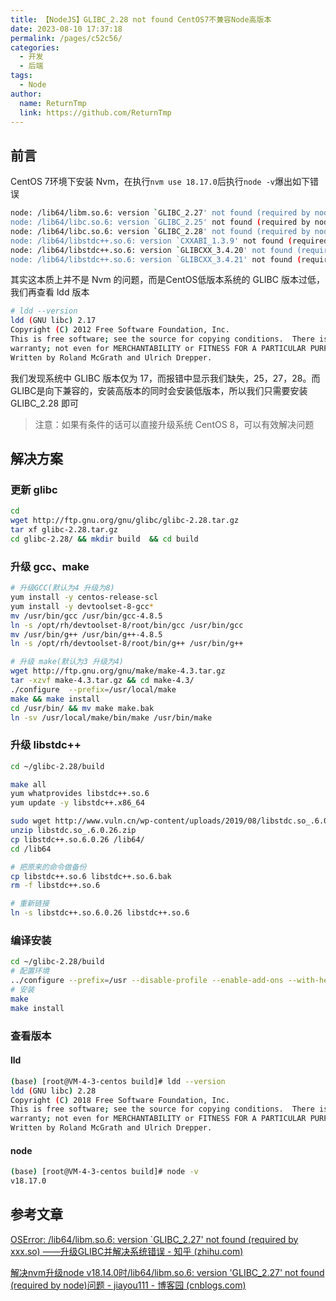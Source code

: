 ```yaml
---
title: 【NodeJS】GLIBC_2.28 not found CentOS7不兼容Node高版本
date: 2023-08-10 17:37:18
permalink: /pages/c52c56/
categories:
  - 开发
  - 后端
tags:
  - Node
author: 
  name: ReturnTmp
  link: https://github.com/ReturnTmp
---
```




## 前言

CentOS 7环境下安装 Nvm，在执行`nvm use 18.17.0`后执行`node -v`爆出如下错误

```bash
node: /lib64/libm.so.6: version `GLIBC_2.27' not found (required by node)
node: /lib64/libc.so.6: version `GLIBC_2.25' not found (required by node)
node: /lib64/libc.so.6: version `GLIBC_2.28' not found (required by node)
node: /lib64/libstdc++.so.6: version `CXXABI_1.3.9' not found (required by node)
node: /lib64/libstdc++.so.6: version `GLIBCXX_3.4.20' not found (required by node)
node: /lib64/libstdc++.so.6: version `GLIBCXX_3.4.21' not found (required by node)
```

其实这本质上并不是 Nvm 的问题，而是CentOS低版本系统的 GLIBC 版本过低，我们再查看 ldd 版本

```bash
# ldd --version
ldd (GNU libc) 2.17
Copyright (C) 2012 Free Software Foundation, Inc.
This is free software; see the source for copying conditions.  There is NO
warranty; not even for MERCHANTABILITY or FITNESS FOR A PARTICULAR PURPOSE.
Written by Roland McGrath and Ulrich Drepper.
```

我们发现系统中 GLIBC 版本仅为 17，而报错中显示我们缺失，25，27，28。而 GLIBC是向下兼容的，安装高版本的同时会安装低版本，所以我们只需要安装 GLIBC_2.28 即可

> 注意：如果有条件的话可以直接升级系统 CentOS 8，可以有效解决问题



## 解决方案

### 更新 glibc

```bash
cd
wget http://ftp.gnu.org/gnu/glibc/glibc-2.28.tar.gz
tar xf glibc-2.28.tar.gz 
cd glibc-2.28/ && mkdir build  && cd build
```



### 升级 gcc、make

```bash
# 升级GCC(默认为4 升级为8)
yum install -y centos-release-scl
yum install -y devtoolset-8-gcc*
mv /usr/bin/gcc /usr/bin/gcc-4.8.5
ln -s /opt/rh/devtoolset-8/root/bin/gcc /usr/bin/gcc
mv /usr/bin/g++ /usr/bin/g++-4.8.5
ln -s /opt/rh/devtoolset-8/root/bin/g++ /usr/bin/g++

# 升级 make(默认为3 升级为4)
wget http://ftp.gnu.org/gnu/make/make-4.3.tar.gz
tar -xzvf make-4.3.tar.gz && cd make-4.3/
./configure  --prefix=/usr/local/make
make && make install
cd /usr/bin/ && mv make make.bak
ln -sv /usr/local/make/bin/make /usr/bin/make
```



### 升级 libstdc++

```bash
cd ~/glibc-2.28/build

make all
yum whatprovides libstdc++.so.6
yum update -y libstdc++.x86_64

sudo wget http://www.vuln.cn/wp-content/uploads/2019/08/libstdc.so_.6.0.26.zip
unzip libstdc.so_.6.0.26.zip
cp libstdc++.so.6.0.26 /lib64/
cd /lib64

# 把原来的命令做备份
cp libstdc++.so.6 libstdc++.so.6.bak
rm -f libstdc++.so.6

# 重新链接
ln -s libstdc++.so.6.0.26 libstdc++.so.6
```



### 编译安装

```bash
cd ~/glibc-2.28/build
# 配置环境
../configure --prefix=/usr --disable-profile --enable-add-ons --with-headers=/usr/include --with-binutils=/usr/bin
# 安装
make
make install
```



### 查看版本

#### lld

```bash
(base) [root@VM-4-3-centos build]# ldd --version
ldd (GNU libc) 2.28
Copyright (C) 2018 Free Software Foundation, Inc.
This is free software; see the source for copying conditions.  There is NO
warranty; not even for MERCHANTABILITY or FITNESS FOR A PARTICULAR PURPOSE.
Written by Roland McGrath and Ulrich Drepper.
```

#### node

```bash
(base) [root@VM-4-3-centos build]# node -v
v18.17.0
```





## 参考文章

[OSError: /lib64/libm.so.6: version `GLIBC_2.27' not found (required by xxx.so) ——升级GLIBC并解决系统错误 - 知乎 (zhihu.com)](https://zhuanlan.zhihu.com/p/559791450)

[解决nvm升级node v18.14.0时/lib64/libm.so.6: version 'GLIBC_2.27' not found (required by node)问题 - jiayou111 - 博客园 (cnblogs.com)](https://www.cnblogs.com/even160941/p/17319119.html)

